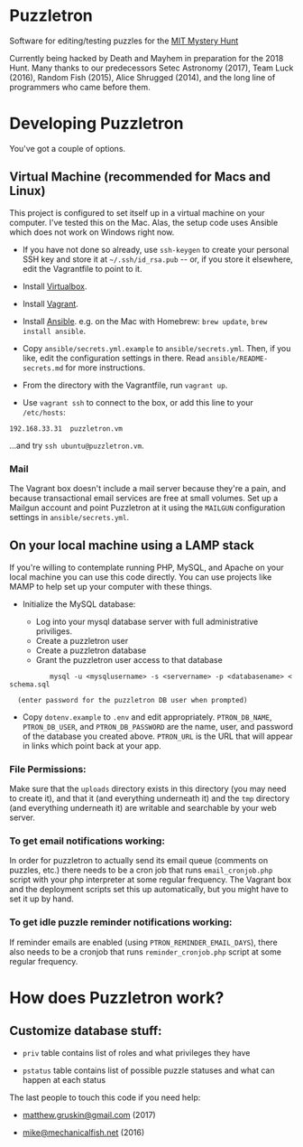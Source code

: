 # Puzzletron

Software for editing/testing puzzles for the
[MIT Mystery Hunt](http://www.mit.edu/~puzzle/)

Currently being hacked by Death and Mayhem in preparation for the 2018
Hunt. Many thanks to our predecessors Setec Astronomy (2017), Team
Luck (2016), Random Fish (2015), Alice Shrugged (2014), and the long
line of programmers who came before them.

# Developing Puzzletron

You've got a couple of options.

## Virtual Machine (recommended for Macs and Linux)

This project is configured to set itself up in a virtual machine on
your computer. I've tested this on the Mac. Alas, the setup code uses
Ansible which does not work on Windows right now.

- If you have not done so already, use `ssh-keygen` to create your
personal SSH key and store it at `~/.ssh/id_rsa.pub` -- or, if you
store it elsewhere, edit the Vagrantfile to point to it.

- Install [Virtualbox](https://www.virtualbox.org).

- Install [Vagrant](http://www.vagrantup.com).

- Install
  [Ansible](http://docs.ansible.com/intro_installation.html#installing-the-control-machine). e.g. on
  the Mac with Homebrew: `brew update`, `brew install ansible`.

- Copy `ansible/secrets.yml.example` to `ansible/secrets.yml`. Then,
if you like, edit the configuration settings in there. Read
`ansible/README-secrets.md` for more instructions.

- From the directory with the Vagrantfile, run `vagrant up`.

- Use `vagrant ssh` to connect to the box, or add this line to your `/etc/hosts`:

```
192.168.33.31  puzzletron.vm
```

...and try `ssh ubuntu@puzzletron.vm`.

### Mail

The Vagrant box doesn't include a mail server because they're a pain,
and because transactional email services are free at small
volumes. Set up a Mailgun account and point Puzzletron at it using the
`MAILGUN` configuration settings in `ansible/secrets.yml`.


## On your local machine using a LAMP stack

If you're willing to contemplate running PHP, MySQL, and Apache on
your local machine you can use this code directly. You can use
projects like MAMP to help set up your computer with these things.

- Initialize the MySQL database:

    - Log into your mysql database server with full administrative
      priviliges.
    - Create a puzzletron user
    - Create a puzzletron database
    - Grant the puzzletron user access to that database

```
          mysql -u <mysqlusername> -s <servername> -p <databasename> < schema.sql
```
      (enter password for the puzzletron DB user when prompted)

- Copy `dotenv.example` to `.env` and edit
  appropriately. `PTRON_DB_NAME`, `PTRON_DB_USER`, and
  `PTRON_DB_PASSWORD` are the name, user, and password of the database
  you created above. `PTRON_URL` is the URL that will appear in links
  which point back at your app.

### File Permissions:

Make sure that the `uploads` directory exists in this directory (you
may need to create it), and that it (and everything underneath it) and
the `tmp` directory (and everything underneath it) are writable and
searchable by your web server.


### To get email notifications working:

In order for puzzletron to actually send its email queue (comments on
puzzles, etc.) there needs to be a cron job that runs
`email_cronjob.php` script with your php interpreter at some regular
frequency. The Vagrant box and the deployment scripts set this up
automatically, but you might have to set it up by hand.

### To get idle puzzle reminder notifications working:

If reminder emails are enabled (using `PTRON_REMINDER_EMAIL_DAYS`),
there also needs to be a cronjob that runs `reminder_cronjob.php`
script at some regular frequency.

# How does Puzzletron work?

## Customize database stuff:

* `priv` table contains list of roles and what privileges they have

* `pstatus` table contains list of possible puzzle statuses and what
  can happen at each status


The last people to touch this code if you need help:

* matthew.gruskin@gmail.com (2017)

* mike@mechanicalfish.net (2016)
